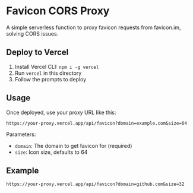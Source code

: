 # Favicon CORS Proxy

A simple serverless function to proxy favicon requests from favicon.im, solving CORS issues.

## Deploy to Vercel

1. Install Vercel CLI: `npm i -g vercel`
2. Run `vercel` in this directory
3. Follow the prompts to deploy

## Usage

Once deployed, use your proxy URL like this:

```
https://your-proxy.vercel.app/api/favicon?domain=example.com&size=64
```

Parameters:
- `domain`: The domain to get favicon for (required)
- `size`: Icon size, defaults to 64

## Example

```
https://your-proxy.vercel.app/api/favicon?domain=github.com&size=32
```